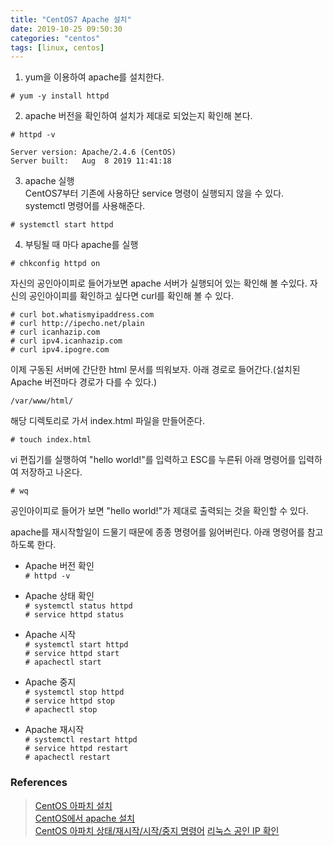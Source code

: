 ```yaml
---
title: "CentOS7 Apache 설치"
date: 2019-10-25 09:50:30
categories: "centos"
tags: [linux, centos]
---
```


<!-- more -->

1. yum을 이용하여 apache를 설치한다.

```
# yum -y install httpd
```

<!-- more -->

2. apache 버전을 확인하여 설치가 제대로 되었는지 확인해 본다.  

```
# httpd -v

Server version: Apache/2.4.6 (CentOS)
Server built:   Aug  8 2019 11:41:18
```

3. apache 실행  
CentOS7부터 기존에 사용하단 service 명령이 실행되지 않을 수 있다. systemctl 명령어를 사용해준다.

```
# systemctl start httpd
```

4. 부팅될 때 마다 apache를 실행

```
# chkconfig httpd on
```

자신의 공인아이피로 들어가보면 apache 서버가 실행되어 있는 확인해 볼 수있다. 자신의 공인아이피를 확인하고 싶다면 curl를 확인해 볼 수 있다.

`# curl bot.whatismyipaddress.com`  
`# curl http://ipecho.net/plain`  
`# curl icanhazip.com`  
`# curl ipv4.icanhazip.com`  
`# curl ipv4.ipogre.com`

이제 구동된 서버에 간단한 html 문서를 띄워보자. 아래 경로로 들어간다.(설치된 Apache 버전마다 경로가 다를 수 있다.)

`/var/www/html/`

해당 디렉토리로 가서 index.html 파일을 만들어준다.

```
# touch index.html
```

vi 편집기를 실행하여 "hello world!"를 입력하고 ESC를 누른뒤 아래 명령어를 입력하여 저장하고 나온다.

```
# wq
```

공인아이피로 들어가 보면 "hello world!"가 제대로 출력되는 것을 확인할 수 있다.

apache를 재시작할일이 드물기 때문에 종종 명령어를 잃어버린다. 아래 명령어를 참고하도록 한다.

* Apache 버전 확인  
`# httpd -v`

* Apache 상태 확인  
`# systemctl status httpd`  
`# service httpd status`

* Apache 시작  
`# systemctl start httpd`  
`# service httpd start`  
`# apachectl start`

* Apache 중지  
`# systemctl stop httpd`  
`# service httpd stop`  
`# apachectl stop`

* Apache 재시작  
`# systemctl restart httpd`  
`# service httpd restart`  
`# apachectl restart`

### References
> [CentOS 아파치 설치](https://zetawiki.com/wiki/CentOS_아파치_설치)  
> [CentOS에서 apache 설치](https://toma0912.tistory.com/55)  
> [CentOS 아파치 상태/재시작/시작/중지 명령어](https://web-inf.tistory.com/16)
> [리눅스 공인 IP 확인](https://zetawiki.com/wiki/리눅스_공인_IP_확인)
